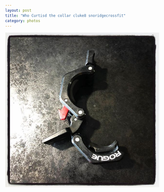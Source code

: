 ```yaml
---
layout: post
title: "Who Curtisd the collar cluke8 snoridgecrossfit"
category: photos
---
```


[![Who Curtisd the collar cluke8 snoridgecrossfit](/instagram/th-Bi5fm1sgr1U.jpg)](https://www.instagram.com/p/Bi5fm1sgr1U/)
